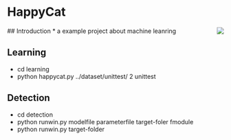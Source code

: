 # HappyCat

<img align="right" src="https://github.com/sparktsao/HappyCat/blob/master/happycat.jpg?raw=true">
## Introduction
* a example project about machine leanring

## Learning
* cd learning
* python happycat.py ../dataset/unittest/ 2 unittest

## Detection
* cd detection
* python runwin.py modelfile parameterfile target-foler fmodule
* python runwin.py target-folder
